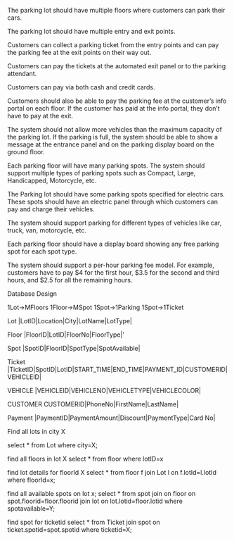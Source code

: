 The parking lot should have multiple floors where customers can park their cars.

The parking lot should have multiple entry and exit points.

Customers can collect a parking ticket from the entry points and can pay the parking fee at the exit points on their way out.

Customers can pay the tickets at the automated exit panel or to the parking attendant.

Customers can pay via both cash and credit cards.

Customers should also be able to pay the parking fee at the customer’s info portal on each floor. If the customer has paid at the info portal, they don’t have to pay at the exit.

The system should not allow more vehicles than the maximum capacity of the parking lot. If the parking is full, the system should be able to show a message at the entrance panel and on the parking display board on the ground floor.

Each parking floor will have many parking spots. The system should support multiple types of parking spots such as Compact, Large, Handicapped, Motorcycle, etc.

The Parking lot should have some parking spots specified for electric cars. These spots should have an electric panel through which customers can pay and charge their vehicles.

The system should support parking for different types of vehicles like car, truck, van, motorcycle, etc.

Each parking floor should have a display board showing any free parking spot for each spot type.

The system should support a per-hour parking fee model. For example, customers have to pay $4 for the first hour, $3.5 for the second and third hours, and $2.5 for all the remaining hours.


Database Design

1Lot->MFloors
1Floor->MSpot
1Spot->1Parking
1Spot->1Ticket

Lot
|LotID|Location|City|LotName|LotType|

Floor
|FloorID|LotID|FloorNo|FloorType|'

Spot
|SpotID|FloorID|SpotType|SpotAvailable|

Ticket
|TicketID|SpotID|LotID|START_TIME|END_TIME|PAYMENT_ID|CUSTOMERID|VEHICLEID|

VEHICLE
|VEHICLEID|VEHICLENO|VEHICLETYPE|VEHICLECOLOR|

CUSTOMER
CUSTOMERID|PhoneNo|FirstName|LastName|

Payment
|PaymentID|PaymentAmount|Discount|PaymentType|Card No|

Find all lots in city X

select * from Lot where city=X;

find all floors in lot X
select * from floor where lotID=x

find lot details for floorId X
select * from floor f join  Lot l on f.lotId=l.lotId where floorId=x;

find all available spots on lot x;
select * from spot join on floor  on spot.floorid=floor.floorid join lot on lot.lotid=floor.lotid where spotavailable=Y;

find spot for ticketid
select * from Ticket join spot on ticket.spotid=spot.spotid where ticketid=X;

